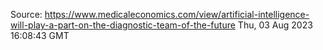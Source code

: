 Source: https://www.medicaleconomics.com/view/artificial-intelligence-will-play-a-part-on-the-diagnostic-team-of-the-future
Thu, 03 Aug 2023 16:08:43 GMT
